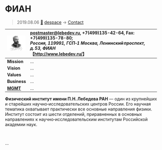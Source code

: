 # ФИАН
> 2019.08.06 [🚀](../../index/index.md) [despace](../index.md) → [Contact](../contact.md)

|[![](../f/contact/f/fian_logo1_thumb.webp)](../f/contact/f/fian_logo1.webp)|<postmaster@lebedev.ru>, +7(499)135-42-64, Fax: +7(499)135-78-80;<br> *Россия, 119991, ГСП‑1 Москва, Ленинский проспект, д. 53, ФИАН*<br> 【<http://www.lebedev.ru/>】|
|:--|:--|
|**Mission**|…|
|**Vision**|…|
|**Values**|…|
|**Business**|…|
|**[MGMT](../mgmt.md)**|…|

**Физический институт имени П.Н. Лебедева РАН** — один из крупнейших и старейших научно‑исследовательских центров России. Его научная тематика охватывает практически все основные направления физики. Институт состоит из шести отделений, приравненных в основных направлениях к научно‑исследовательским институтам Российской академии наук.


<p style="page-break-after:always"> </p>

…
